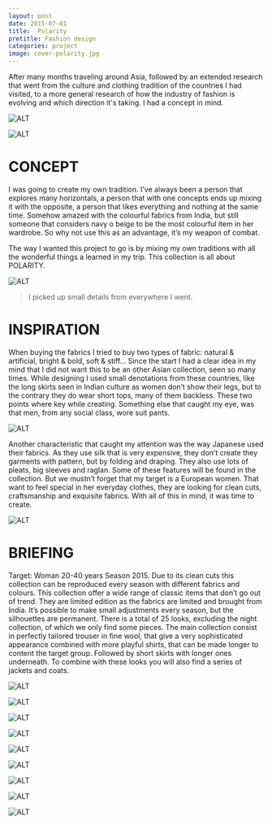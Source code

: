 ```yaml
---
layout: post
date: 2015-07-01
title:  Polarity
pretitle: Fashion design
categories: project
image: cover-polarity.jpg
---
```


After many months traveling around Asia, followed by an extended research that went from the culture and clothing tradition of the countries I had visited, to a more general research of how the industry of fashion is evolving and which direction it's taking. I had a concept in mind.   

![ALT](/assets/images/img-polarity-2.png)

![ALT](/assets/images/img-polarity-7.png)


# CONCEPT

I was going to create my own tradition.
I’ve always been a person that explores many horizontals, a person that with one concepts ends up mixing it with the opposite, a person that likes everything and nothing at the same time.
Somehow amazed with the colourful fabrics from India, but still someone that considers navy o beige to be the most colourful item in her wardrobe. So why not use this as an advantage, it’s my weapon of combat.

The way I wanted this project to go is by mixing my own traditions with all the wonderful things a learned in my trip. This collection is all about POLARITY.

![ALT](/assets/images/img-polarity-3.png)

> I picked up small details from everywhere I went.

# INSPIRATION

When buying the fabrics I tried to buy two types of fabric: natural & artificial, bright & bold, soft & stiff…
Since the start I had a clear idea in my mind that I did not want this to be an other Asian collection, seen so many times. While designing I used small denotations from these countries, like the long skirts seen in Indian culture as women don’t show their legs, but to the contrary they do wear short tops, many of them backless. These two points where key while creating. Something else that caught my eye, was that men, from any social class, wore suit pants.

![ALT](/assets/images/img-polarity-4.png)

Another characteristic that caught my attention was the way Japanese used their fabrics. As they use silk that is very expensive, they don’t create they garments with pattern, but by folding and draping. They also use lots of pleats, big sleeves and raglan. Some of these features will be found in the collection.
But we mustn’t forget that my target is a European women. That want to feel special in her everyday clothes, they are looking for clean cuts, craftsmanship and exquisite fabrics.
With all of this in mind, it was time to create.

![ALT](/assets/images/img-polarity-5.png)


# BRIEFING

Target: Woman 20-40 years
Season 2015. Due to its clean cuts this collection can be reproduced every season with different fabrics and colours.
This collection offer a wide range of classic items that don’t go out of trend. They are limited edition as the fabrics are limited and brought from India.
It’s possible to make small adjustments every season, but the silhouettes are permanent.
There is a total of 25 looks, excluding the night collection, of which we only find some pieces.
The main collection consist in perfectly tailored trouser in fine wool, that give a very sophisticated appearance combined with more playful shirts, that can be made longer to content the target group. Followed by short skirts with longer ones underneath. To combine with these looks you will also find a series of jackets and coats.



![ALT](/assets/images/img-polarity-1.png)





![ALT](/assets/images/img-polarity-6.png)

![ALT](/assets/images/img-polarity-8.png)

![ALT](/assets/images/img-polarity-9.png)

![ALT](/assets/images/img-polarity-10.png)

![ALT](/assets/images/img-polarity-11.png)

![ALT](/assets/images/img-polarity-12.png)

![ALT](/assets/images/img-polarity-13.png)

![ALT](/assets/images/img-polarity-14.png)
